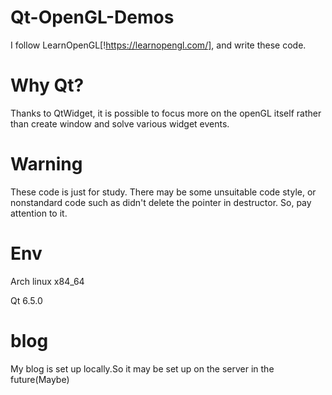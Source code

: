 # Qt-OpenGL-Demos
I follow LearnOpenGL[!https://learnopengl.com/], and write these code.

# Why Qt?
Thanks to QtWidget, it is possible to focus more on the openGL itself rather than create window and solve various widget events.


# Warning
These code is just for study. There may be some unsuitable code style, or nonstandard code such as didn't delete the pointer in destructor. So, pay attention to it.

# Env
<p> Arch linux x84_64 </p>
<p> Qt 6.5.0 </p>


# blog
<p> My blog is set up locally.So it may be set up on the server in the future(Maybe) </p>




